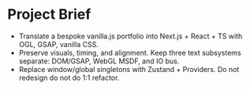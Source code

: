 # Project Brief

- Translate a bespoke vanilla.js portfolio into Next.js + React + TS with OGL, GSAP, vanilla CSS. 
- Preserve visuals, timing, and alignment. Keep three text subsystems separate: DOM/GSAP, WebGL MSDF, and IO bus. 
- Replace window/global singletons with Zustand + Providers. Do not redesign do not do 1:1 refactor.